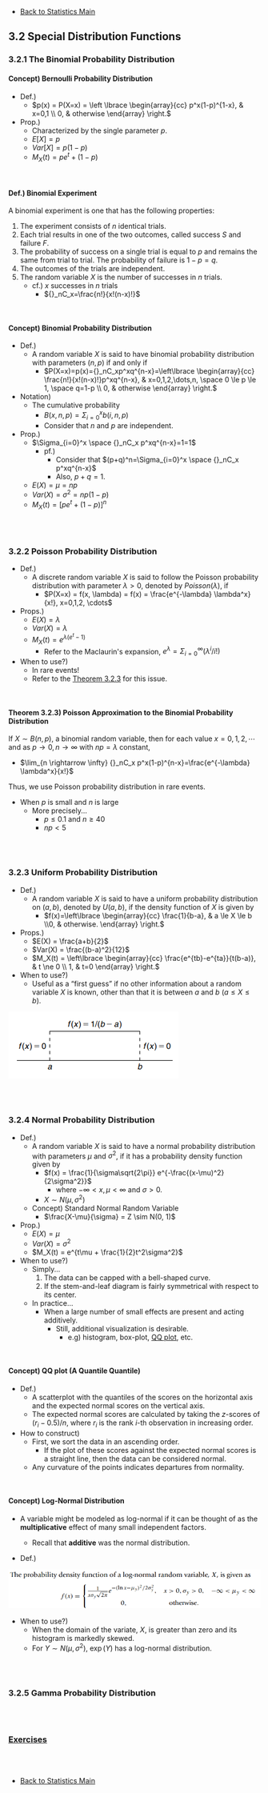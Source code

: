 * [Back to Statistics Main](../../main.md)

## 3.2 Special Distribution Functions
### 3.2.1 The Binomial Probability Distribution
#### Concept) Bernoulli Probability Distribution
- Def.)
  - $`p(x) = P(X=x) = \left \lbrace \begin{array}{cc} p^x(1-p)^{1-x}, & x=0,1 \\ 0, & otherwise \end{array} \right.`$
- Prop.)
  - Characterized by the single parameter $p$.
  - $E[X] = p$
  - $Var[X] = p(1-p)$
  - $M_X(t) = pe^t+(1-p)$

<br>

#### Def.) Binomial Experiment
A binomial experiment is one that has the following properties:
1. The experiment consists of $n$ identical trials.
2. Each trial results in one of the two outcomes, called success $S$ and failure $F$.
3. The probability of success on a single trial is equal to $p$ and remains the same from trial to trial. The probability of failure is $1-p=q$.
4. The outcomes of the trials are independent.
5. The random variable $X$ is the number of successes in $n$ trials.
   - cf.) $x$ successes in $n$ trials
     - $`{}_nC_x=\frac{n!}{x!(n-x)!}`$

<br>

#### Concept) Binomial Probability Distribution
- Def.)
  - A random variable $X$ is said to have binomial probability distribution with parameters $(n,p)$ if and only if
    - $`P(X=x)=p(x)={}_nC_xp^xq^{n-x}=\left\lbrace \begin{array}{cc} \frac{n!}{x!(n-x)!}p^xq^{n-x}, & x=0,1,2,\dots,n, \space 0 \le p \le 1, \space q=1-p \\ 0, & otherwise \end{array} \right.`$
- Notation)
  - The cumulative probability
    - $B(x,n,p) = \Sigma_{i=0}^x b(i,n,p)$
    - Consider that $n$ and $p$ are independent.
- Prop.)
  - $\Sigma_{i=0}^x \space {}_nC_x p^xq^{n-x}=1=1$
    - pf.)   
      - Consider that $(p+q)^n=\Sigma_{i=0}^x \space {}_nC_x p^xq^{n-x}$
      - Also, $p+q=1$.
  - $E(X)=\mu=np$
  - $Var(X)=\sigma^2=np(1-p)$
  - $M_X(t) = \left[ pe^t + (1-p) \right]^n$


<br><br>

### 3.2.2 Poisson Probability Distribution
- Def.)
  - A discrete random variable $X$ is said to follow the Poisson probability distribution with parameter $\lambda \gt 0$, denoted by $Poisson(\lambda)$, if
    - $P(X=x) = f(x, \lambda) = f(x) = \frac{e^{-\lambda} \lambda^x}{x!}, x=0,1,2, \cdots$
- Props.)
  - $E(X) = \lambda$
  - $Var(X) = \lambda$
  - $M_X(t) = e^{\lambda(e^t-1)}$
    - Refer to the Maclaurin's expansion, $e^\lambda = \Sigma_{i=0}^\infty (\lambda^i / i!)$
- When to use?)
  - In rare events!
  - Refer to the [Theorem 3.2.3](#theorem-323-poisson-approximation-to-the-binomial-probability-distribution) for this issue.

<br>

#### Theorem 3.2.3) Poisson Approximation to the Binomial Probability Distribution
If $X \sim B(n, p)$, a binomial random variable, then for each value $x=0,1,2, \cdots$ and as $p \rightarrow 0, n \rightarrow \infty$ with $np = \lambda$ constant,
- $\lim_{n \rightarrow \infty} {}_nC_x p^x(1-p)^{n-x}=\frac{e^{-\lambda} \lambda^x}{x!}$   

Thus, we use Poisson probability distribution in rare events.
- When $p$ is small and $n$ is large
  - More precisely...
    - $p \le 0.1$ and $n \ge 40$
    - $np \lt 5$

<br><br>

### 3.2.3 Uniform Probability Distribution
- Def.)
  - A random variable $X$ is said to have a uniform probability distribution on $(a, b)$, denoted by $U(a, b)$, if the density function of $X$ is given by
    - $`f(x)=\left\lbrace \begin{array}{cc} \frac{1}{b-a}, & a \le X \le b \\0, & otherwise. \end{array} \right.`$
- Props.)
  - $E(X) = \frac{a+b}{2}$
  - $Var(X) = \frac{(b-a)^2}{12}$
  - $M_X(t) = \left\lbrace \begin{array}{cc} \frac{e^{tb}-e^{ta}}{t(b-a)}, & t \ne 0 \\ 1, & t=0 \end{array} \right.$
- When to use?)
  - Useful as a “first guess” if no other information about a random variable $X$ is known, other than that it is between $a$ and $b$ ($a \le X \le b$).

![](images/002.png)

<br><br>

### 3.2.4 Normal Probability Distribution
- Def.)
  - A random variable $X$ is said to have a normal probability distribution with parameters $\mu$ and $\sigma^2$, if it has a probability density function given by
    - $f(x) = \frac{1}{\sigma\sqrt{2\pi}} e^{-\frac{(x-\mu)^2}{2\sigma^2}}$
      - where $-\infty \lt x, \mu \lt \infty$ and $\sigma \gt 0$.
    - $X \sim N(\mu, \sigma^2)$
  - Concept) Standard Normal Random Variable
    - $\frac{X-\mu}{\sigma} = Z \sim N(0, 1)$
- Prop.)
  - $E(X) = \mu$
  - $Var(X) = \sigma^2$
  - $M_X(t) = e^{t\mu + \frac{1}{2}t^2\sigma^2}$
- When to use?)
  - Simply...
    1. The data can be capped with a bell-shaped curve.
    2. If the stem-and-leaf diagram is fairly symmetrical with respect to its center.
  - In practice...
    - When a large number of small effects are present and acting additively.
      - Still, additional visualization is desirable.
        - e.g) histogram, box-plot, [QQ plot](#concept-qq-plot), etc.

<br>

#### Concept) QQ plot (A Quantile Quantile)
- Def.)
  - A scatterplot with the quantiles of the scores on the horizontal axis and the expected normal scores on the vertical axis. 
  -  The expected normal scores are calculated by taking the $z$-scores of $(r_i−0.5)/n$, where $r_i$ is the rank $i$-th observation in increasing order.
- How to construct)
  - First, we sort the data in an ascending order. 
    - If the plot of these scores against the expected normal scores is a straight line, then the data can be considered normal. 
  - Any curvature of the points indicates departures from normality.

<br>

#### Concept) Log-Normal Distribution
- A variable might be modeled as log-normal if it can be thought of as the **multiplicative** effect of many small independent factors.
  - Recall that **additive** was the normal distribution.

- Def.)   

![](images/003.png)

- When to use?)
  - When the domain of the variate, $X$, is greater than zero and its histogram is markedly skewed.
  - For $Y \sim N(\mu, \sigma^2)$, $\exp{(Y)}$ has a log-normal distribution.


<br><br>

### 3.2.5 Gamma Probability Distribution

<br><br>

### [Exercises](./exercises.md)

<br><br>

* [Back to Statistics Main](../../main.md)